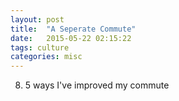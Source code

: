 ```yaml
---
layout: post
title:  "A Seperate Commute"
date:   2015-05-22 02:15:22
tags: culture
categories: misc
---
```


8. 5 ways I've improved my commute
